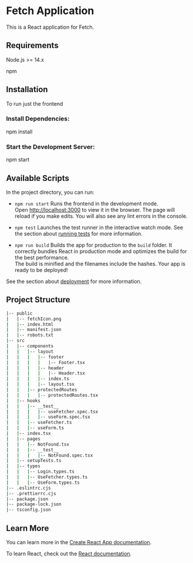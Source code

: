 # Fetch Application

This is a React application for Fetch.

## Requirements

Node.js >= 14.x

npm

## Installation

To run just the frontend

### Install Dependencies:

npm install

### Start the Development Server:

npm start

## Available Scripts

In the project directory, you can run:

- `npm run start` Runs the frontend in the development mode.\
  Open [http://localhost:3000](http://localhost:3000) to view it in the browser.
  The page will reload if you make edits. You will also see any lint errors in the console.

- `npm test` Launches the test runner in the interactive watch mode.
  See the section about [running tests](https://facebook.github.io/create-react-app/docs/running-tests) for more information.

- `npm run build` Builds the app for production to the `build` folder.
  It correctly bundles React in production mode and optimizes the build for the best performance.  
  The build is minified and the filenames include the hashes.
  Your app is ready to be deployed!

See the section about [deployment](https://facebook.github.io/create-react-app/docs/deployment) for more information.

## Project Structure

```sh
|-- public
|   |-- fetchIcon.png
|   |-- index.html
|   |-- manifest.json
|   |-- robots.txt
|-- src
|   |-- components
|   |   |-- layout
|   |   |   |-- footer
|   |   |   |   |-- Footer.tsx
|   |   |   |-- header
|   |   |   |   |-- Header.tsx
|   |   |   |-- index.ts
|   |   |   |-- layout.tsx
|   |   |-- protectedRoutes
|   |   |   |-- protectedRoutes.tsx
|   |-- hooks
|   |   |-- __test__
|   |   |   |-- useFetcher.spec.tsx
|   |   |   |-- useForm.spec.tsx
|   |   |-- useFetcher.ts
|   |   |-- useForm.ts
|   |-- index.tsx
|   |-- pages
|   |   |-- NotFound.tsx
|   |   |-- __test__
|   |   |   |-- NotFound.spec.tsx
|   |-- setupTests.ts
|   |-- types
|   |   |-- Login.types.ts
|   |   |-- UseFetcher.types.ts
|   |   |-- UseForm.types.ts
|-- .eslintrc.cjs
|-- .prettierrc.cjs
|-- package.json
|-- package-lock.json
|-- tsconfig.json
```

## Learn More

You can learn more in the [Create React App documentation](https://facebook.github.io/create-react-app/docs/getting-started).

To learn React, check out the [React documentation](https://reactjs.org/).
